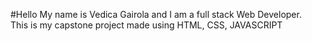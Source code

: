 #Hello My name is Vedica Gairola and I am a full stack Web Developer.  
This is my capstone project made using HTML, CSS, JAVASCRIPT
